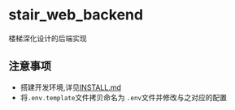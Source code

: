 # stair_web_backend

楼梯深化设计的后端实现

## 注意事项

- 搭建开发环境,详见[INSTALL.md](./INSTALL.md)
- 将`.env.template`文件拷贝命名为
`.env`文件并修改与之对应的配置


